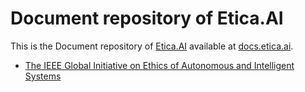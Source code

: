 # Document repository of Etica.AI
This is the Document repository of [Etica.AI](https://etica.ai) available at
[docs.etica.ai](https://docs.etica.ai).

- [The IEEE Global Initiative on Ethics of Autonomous and Intelligent Systems](ieee-gieais/)
